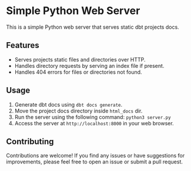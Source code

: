 # Simple Python Web Server

This is a simple Python web server that serves static dbt projects docs.

## Features

- Serves projects static files and directories over HTTP.
- Handles directory requests by serving an index file if present.
- Handles 404 errors for files or directories not found.

## Usage

1. Generate dbt docs using `dbt docs generate`.
2. Move the project docs directory inside `html_docs` dir.
3. Run the server using the following command: `python3 server.py`
4. Access the server at `http://localhost:8000` in your web browser.


## Contributing

Contributions are welcome! If you find any issues or have suggestions for improvements, please feel free to open an issue or submit a pull request.